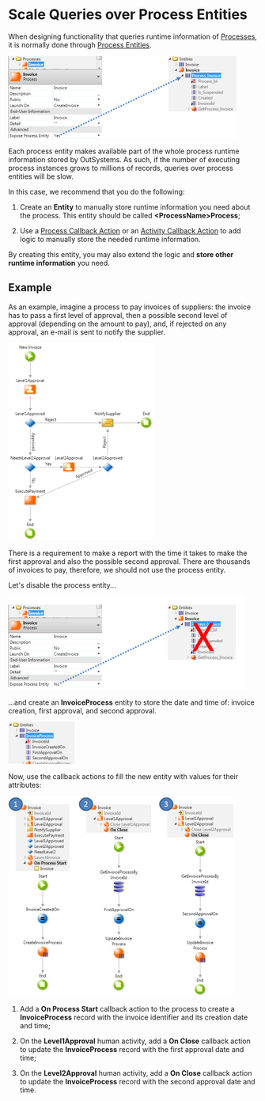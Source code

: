 # Scale Queries over Process Entities

When designing functionality that queries runtime information of [Processes](../intro.md), it is normally done through [Process Entities](../process-entities/intro.md).

![](images/scale-queries-1.png)

Each process entity makes available part of the whole process runtime information stored by OutSystems. As such, if the number of executing process instances grows to millions of records, queries over process entities will be slow.

In this case, we recommend that you do the following:

  1. Create an **Entity** to manually store runtime information you need about the process. This entity should be called **&lt;ProcessName&gt;Process**;

  2. Use a [Process Callback Action](../actions-callback/actions-callback.md) or an [Activity Callback Action](../actions-callback/actions-activities-callback.md) to add logic to manually store the needed runtime information.

By creating this entity, you may also extend the logic and **store other runtime information** you need.

## Example

As an example, imagine a process to pay invoices of suppliers: the invoice has to pass a first level of approval, then a possible second level of approval (depending on the amount to pay), and, if rejected on any approval, an e-mail is sent to notify the supplier.

![](images/scale-queries-2.png)

There is a requirement to make a report with the time it takes to make the first approval and also the possible second approval. There are thousands of invoices to pay, therefore, we should not use the process entity.

Let's disable the process entity...

![](images/scale-queries-3.png)

...and create an **InvoiceProcess** entity to store the date and time of: invoice creation, first approval, and second approval.

![](images/scale-queries-4.png)

Now, use the callback actions to fill the new entity with values for their attributes:

![](images/scale-queries-5.png)

  1. Add a **On Process Start** callback action to the process to create a **InvoiceProcess** record with the invoice identifier and its creation date and time;

  2. On the **Level1Approval** human activity, add a **On Close** callback action to update the **InvoiceProcess** record with the first approval date and time;

  3. On the **Level2Approval** human activity, add a **On Close** callback action to update the **InvoiceProcess** record with the second approval date and time.
